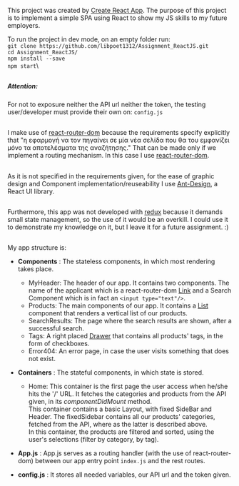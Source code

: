 This project was created by [Create React App](https://github.com/facebook/create-react-app). The purpose of this project is to implement a simple SPA using React to show my JS skills to my future employers.

To run the project in dev mode, on an empty folder run:\
`git clone https://github.com/libpoet1312/Assignment_ReactJS.git`\
`cd Assignment_ReactJS/`\
`npm install --save`\
`npm start`\


##
##### Attention:
For not to exposure neither the API url neither the token, the testing user/developer must provide their own on: `config.js`
##

I make use of [react-router-dom](https://www.npmjs.com/package/react-router-dom) because the requirements specify explicitly that "η εφαρμογή να τον πηγαίνει σε μία νέα σελίδα που θα του εμφανίζει μόνο τα αποτελέσματα της αναζήτησης."
That can be made only if we implement a routing mechanism. In this case I use [react-router-dom](https://www.npmjs.com/package/react-router-dom).

##

As it is not specified in the requirements given, for the ease of graphic design and Component implementation/reuseability I use [Ant-Design](https://ant.design/), a React UI library. 
##
Furthermore, this app was not developed with [redux](https://redux.js.org/) because it demands small state management, so the use of it would be an overkill.
I could use it to demonstrate my knowledge on it, but I leave it for a future assignment. :)
##

My app structure is:
* __Components__ : The stateless components, in which most rendering takes place.
    * MyHeader: The header of our app. It contains two components. The name of the applicant which is a react-router-dom [Link](https://reactrouter.com/web/api/Link)
    and a Search Component which is in fact an `<input type="text"/>`. 
    * Products: The main components of our app. It contains a [List](https://ant.design/components/list/) component that renders a vertical list of our products.
    * SearchResults: The page where the search results are shown, after a successful search.
    * Tags: A right placed [Drawer](https://ant.design/components/drawer/) that contains all products' tags, in the form of checkboxes.
    * Error404: An error page, in case the user visits something that does not exist.
    
* __Containers__ : The stateful components, in which state is stored.
    * Home: This container is the first page the user access when he/she hits the '/' URL. It fetches the categories and products
    from the API given, in its _componentDidMount_ method. \
    This container contains a basic Layout, with fixed SideBar and Header. The fixedSidebar
    contains all our products' categories, fetched from the API, where as the latter is described above.\
    In this container, the products are filtered and sorted, using the user's selections (filter by category, by tag). 

* __App.js__ : App.js serves as a routing handler (with the use of react-router-dom) between our app entry point `index.js` and the rest routes.

* __config.js__ : It stores all needed variables, our API url and the token given.
